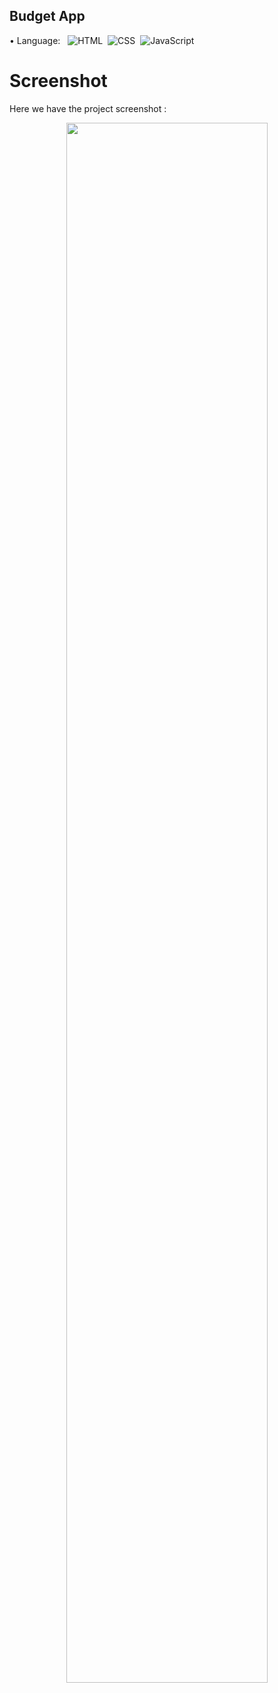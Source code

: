 ## Budget App
 •	Language: &nbsp;
![HTML](https://img.shields.io/badge/-HTML-FA8000?style=for-the-badge&logo=html5&logoColor=white)&nbsp;
![CSS](https://img.shields.io/badge/-CSS-097AFA?style=for-the-badge&logo=css3&logoColor=white")&nbsp;
![JavaScript](https://img.shields.io/badge/-JavaScript-F7DF1E?style=for-the-badge&logo=javascript&logoColor=white)&nbsp;

# Screenshot
Here we have the project screenshot :
<p align="center"><img src="https://github.com/nglenguyenn/Mini-Project/assets/82690801/50bdc09f-7cd9-4a03-a11f-d3ea4f2cc15d" width=80% height=80%></p>


